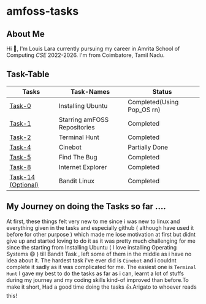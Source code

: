 # amfoss-tasks

__About Me__
---------
  Hi :wave:, I'm Louis Lara currently pursuing my career in Amrita School of Computing _CSE_ 2022-2026. I'm from Coimbatore, Tamil Nadu.  
  
  
__Task-Table__
---------------

**Tasks**|**Task-Names**|**Status**
---------|--------------|----------
[Task-0](https://github.com/Louis047/amfoss-tasks/tree/main/task-0)|Installing Ubuntu|Completed(Using Pop_OS rn)
[Task-1](https://github.com/Louis047/amfoss-tasks/tree/main/task-1)|Starring amFOSS Repositories|Completed
[Task-2](https://github.com/Louis047/amfoss-tasks/tree/main/task-2)|Terminal Hunt|Completed
[Task-4](https://github.com/Louis047/amfoss-tasks/tree/main/task-4)|Cinebot|Partially Done
[Task-5](https://github.com/Louis047/amfoss-tasks/tree/main/task-5)|Find The Bug|Completed
[Task-8](https://github.com/Louis047/amfoss-tasks/tree/main/task-8)|Internet Explorer|Completed
[Task-14 (Optional)](https://github.com/Louis047/amfoss-tasks/tree/main/task-14)|Bandit Linux|Completed

__My Journey on doing the Tasks so far ....__
--
At first, these things felt very new to me since i was new to linux and everything given in the tasks and especially github ( although have used it before for other purpose ) which made me lose motivation at first but didnt give up and started loving to do it as it was pretty much challenging for me since the starting from Installing Ubuntu ( I love installing Operating Systems :smile: ) till Bandit Task , left some of them in the middle as i have no idea about it. The hardest task i've ever did is `Cinebot` and i couldnt complete it sadly as it was complicated for me. The easiest one is `Terminal Hunt` I gave my best to do the tasks as far as i can, learnt a lot of stuffs during my journey and my coding skills kind-of improved than before.To make it short, Had a good time doing the tasks :thumbsup:.Arigato to whoever reads this!

